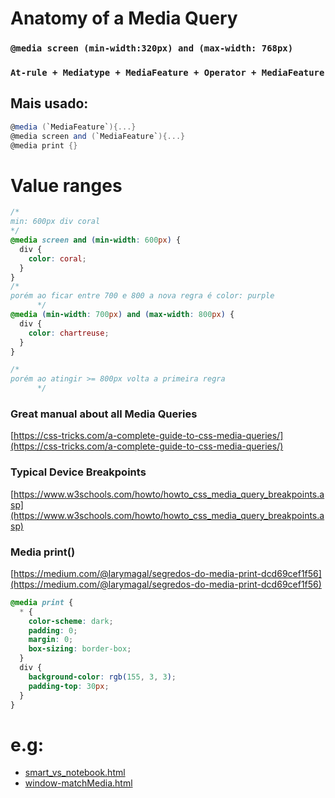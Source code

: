 # Anatomy of a Media Query

### `@media screen (min-width:320px) and (max-width: 768px)`

### `At-rule + Mediatype + MediaFeature + Operator + MediaFeature`

## Mais usado:

```cs
@media (`MediaFeature`){...}
@media screen and (`MediaFeature`){...}
@media print {}

```

# Value ranges

```css
/*
min: 600px div coral
*/
@media screen and (min-width: 600px) {
  div {
    color: coral;
  }
}
/*
porém ao ficar entre 700 e 800 a nova regra é color: purple  
      */
@media (min-width: 700px) and (max-width: 800px) {
  div {
    color: chartreuse;
  }
}

/*
porém ao atingir >= 800px volta a primeira regra
      */
```

### Great manual about all Media Queries

[https://css-tricks.com/a-complete-guide-to-css-media-queries/](https://css-tricks.com/a-complete-guide-to-css-media-queries/)

### Typical Device Breakpoints

[https://www.w3schools.com/howto/howto_css_media_query_breakpoints.asp](https://www.w3schools.com/howto/howto_css_media_query_breakpoints.asp)

### Media print()

[https://medium.com/@larymagal/segredos-do-media-print-dcd69cef1f56](https://medium.com/@larymagal/segredos-do-media-print-dcd69cef1f56)

```css
@media print {
  * {
    color-scheme: dark;
    padding: 0;
    margin: 0;
    box-sizing: border-box;
  }
  div {
    background-color: rgb(155, 3, 3);
    padding-top: 30px;
  }
}
```

# e.g:

- [smart_vs_notebook.html](./smart_vs_notebook.html)
- [window-matchMedia.html](./window-matchMedia.html)
